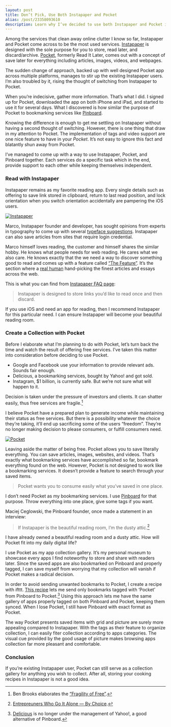 ```yaml
---
layout: post
title: Don’t Pick, Use Both Instapaper and Pocket
alias: /post/23358093610
description: Learn why I’ve decided to use both Instapaper and Pocket instead of choosing only one read later service.
---
```

Among the services that clean away online clutter I know so far, Instapaper and Pocket come across to be the most used services. [Instapaper][1] is designed with the sole purpose for you to store, read later, and discard/archive. [Pocket][2], formerly Read It Later, comes out with a concept of save later for everything including articles, images, videos, and webpages. 

The sudden change of approach, backed up with well designed Pocket app across multiple platforms, manages to stir up the existing Instapaper users. I’m also troubled by it, rising the thought of switching from Instapaper to Pocket.

When you’re indecisive, gather more information. That’s what I did. I signed up for Pocket, downloaded the app on both iPhone and iPad, and started to use it for several days. What I discovered is how similar the purpose of Pocket to bookmarking services like [Pinboard][3].

Knowing the difference is enough to get me settling on Instapaper without having a second thought of switching. However, there is one thing that draw in my attention to Pocket. The implementation of tags and video support are one nice feature to have in your *Pocket*. It’s not easy to ignore this fact and blatantly shun away from Pocket.

I’ve managed to come up with a way to use Instapaper, Pocket, and Pinboard together. Each services do a specific task which in the end, provide support to each other while keeping themselves independent.

### Read with Instapaper
Instapaper remains as my favorite reading app. Every single details such as offering to save link stored in clipboard, return to last read position, and lock orientation when you switch orientation accidentally are pampering the iOS users.

[ ![Instapaper][img1] ](http://images.sayzlim.net/2012/05/compare_instapaper.jpg "Instapaper")

[img1]: http://images.sayzlim.net/2012/05/compare_instapaper.jpg "Instapaper"

Marco, Instapaper founder and developer, has sought opinions from experts in typography to come up with several [typeface suggestions][4]. Instapaper can also save articles from sites that require login credential.

Marco himself loves reading, the customer and himself shares the similar hobby. He knows what people needs for web reading. He cares what we also care. He knows exactly that the we need a way to discover something good to read and comes up with a feature called [“The Feature”][5]. It’s the section where a [real human][6] hand-picking the finest articles and essays across the web.

This is what you can find from [Instapaper FAQ page][7]:
> Instapaper is designed to store links you’d like to read once and then discard.

If you use iOS and need an app for reading, then I recommend Instapaper for this particular need. I can ensure Instapaper will become your beautiful reading room.

### Create a Collection with Pocket
Before I elaborate what I’m planning to do with Pocket, let’s turn back the time and watch the result of offering free services. I’ve taken this matter into consideration before deciding to use Pocket.

- Google and Facebook use your information to provide relevant ads. Sounds fair enough.
- Delicious, a bookmarking services, bought by Yahoo! and got sold.
- Instagram, $1 billion, is currently safe. But we’re not sure what will happen to it.

Decision is taken under the pressure of investors and clients. It can shatter easily, thus free services are fragile.[^1]

I believe Pocket have a prepared plan to generate income while maintaining their status as free services. But there is a possibility whatever the choice they’re taking, it’ll end up sacrificing some of the users “freedom”. They’re no longer making decision to please consumers, or fulfill consumers need.

[ ![Pocket][img2] ](http://images.sayzlim.net/2012/05/compare_pocket.jpg "Pocket ")

[img2]: http://images.sayzlim.net/2012/05/compare_pocket.jpg "Pocket "

Leaving aside the matter of being free. Pocket allows you to save literally everything. You can save articles, images, websites, and videos. That’s exactly what bookmarking services have accomplished so far, bookmark everything found on the web. However, Pocket is not designed to work like a bookmarking services. It doesn’t provide a feature to search through your saved items.

> Pocket wants you to consume easily what you’ve saved in one place.

I don’t need Pocket as my bookmarking services. I use [Pinboard][3] for that purpose. Throw everything into one place, give some tags if you want. 

Maciej Ceglowski, the Pinboard founder, once made a statement in an interview:

> If Instapaper is the beautiful reading room, I’m the dusty attic.[^2]

I have already owned a beautiful reading room and a dusty attic. How will Pocket fit into my daily digital life?

I use Pocket as my app collection gallery. It’s my personal museum to showcase every apps I find noteworthy to store and share with readers later. Since the saved apps are also bookmarked on Pinboard and properly tagged, I can save myself from worrying that my collection will vanish if Pocket makes a radical decision.

In order to avoid sending unwanted bookmarks to Pocket, I create a recipe with ifttt. [This recipe](!g "http://ifttt.com/recipes/31264") lets me send only bookmarks tagged with ‘Pocket’ from Pinboard to Pocket.[^3] Using this approach lets me have the same gallery of apps properly tagged on both Pinboard and Pocket, keeping them synced. When I lose Pocket, I still have Pinboard with exact format as Pocket.

The way Pocket presents saved items with grid and picture are surely more appealing compared to Instapaper. With the tags as their feature to organize collection, I can easily fiter collection according to apps categories. The visual cue provided by the good usage of picture makes browsing apps collection far more pleasant and comfortable.

### Conclusion
If you’re existing Instapaper user, Pocket can still serve as a collection gallery for anything you wish to collect. After all, storing your cooking recipes in Instapaper is not a good idea.

[^1]: Ben Brooks elaborates the [“Fragility of Free”](http://brooksreview.net/2011/03/fragility-free/ "Fragility of Free — The Brooks Review").

[^2]: [Entrepreuners Who Go It Alone — By Choice](http://content.time.com/time/specials/packages/article/0,28804,2094921_2094923_2094924,00.html "Entrepreneurs Who Go It Alone — By Choice - Ideas for ... - TIME.com").

[^3]: [Delicious](http://delicious.com/ "Delicious") is no longer under the management of Yahoo!, a good alternative of Pinboard.

[1]: http://www.instapaper.com/ "Instapaper"
[2]: http://getpocket.com/ "Pocket"
[3]: http://pinboard.in/ "Pinboard: social bookmarking for introverts"
[4]: http://www.marco.org/2012/03/16/instapaper-4-1-released "Introducing Instapaper 4.1 for iPhone, iPad – Marco.org"
[5]: http://thefeature.net/ "The Feature"
[6]: https://twitter.com/nostrich "Dick Wisdom (nostrich) on Twitter"
[7]: http://www.instapaper.com/help "FAQs - Instapaper"
